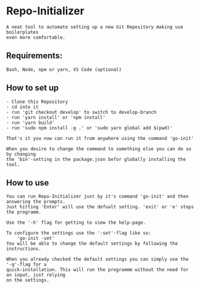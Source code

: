 # Repo-Initializer

    A neat tool to automate setting up a new Git Repository making use boilerplates
    even more comfortable.

## Requirements:

    Bash, Node, npm or yarn, VS Code (optional)

## How to set up

    - Clone this Repository
    - cd into it
    - run 'git checkout develop' to switch to develop-branch
    - run 'yarn install' or 'npm install'
    - run 'yarn build'
    - run 'sudo npm install -g .' or 'sudo yarn global add $(pwd)'

    That's it you now can run it from anywhere using the command 'go-init'

    When you desire to change the command to something else you can do so by changing
    the 'bin'-setting in the package.json befor globally installing the tool.

## How to use

    You can run Repo-Initializer just by it's command 'go-init' and then answering the prompts.
    Just hitting 'Enter' will use the defualt setting. 'exit' or 'e' stops the programm.

    Use the '-h' flag for getting to view the help-page.

    To configure the settings use the '-set'-flag like so:
        'go-init -set'
    You will be able to change the default settings by following the instructions.

    When you already checked the default settings you can simply use the '-q'-flag for a
    quick-installation. This will run the programmm without the need for an input, just relying
    on the settings.
